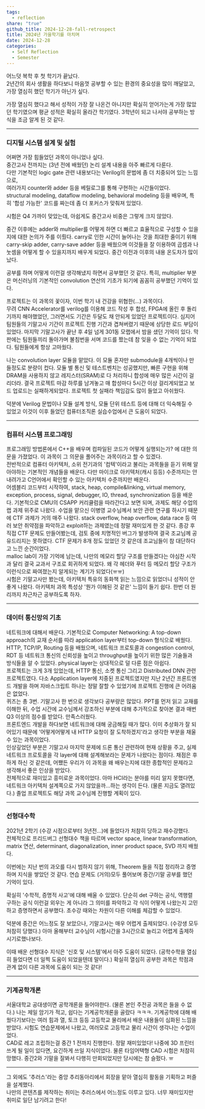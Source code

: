 ```yaml
---  
tags:  
  - reflection  
share: "true"  
github_title: 2024-12-28-fall-retrospect  
title: 2024년 가을학기를 마치며  
date: 2024-12-28  
categories:  
  - Self Reflection  
  - Semester  
---  
```

어느덧 복학 후 첫 학기가 끝났다.  
2년간의 회사 생활을 하다보니 마음껏 공부할 수 있는 환경의 중요성을 많이 깨달았고, 가장 열심히 했던 학기가 아닌가 싶다.  
  
가장 열심히 했다고 해서 성적이 가장 잘 나온건 아니지만 확실히 얻어가는게 가장 많았던 학기였으며 평균 성적은 확실히 올라간 학기였다. 3학년이 되고 나서야 공부하는 방식을 조금 알게 된 것 같다.  
  
---  
### 디지털 시스템 설계 및 실험  
  
어쩌면 가장 힘들었던 과목이 아니었나 싶다.  
중간고사 전까지는 (3년 전에 배웠던) 논리 설계 내용을 아주 빠르게 다룬다.  
다만 기본적인 logic gate 관련 내용보다는 Verilog의 문법에 좀 더 치중되어 있는 느낌으로,  
여러가지 counter와 adder 등을 베릴로그를 통해 구현하는 시간들이었다.  
structural modeling, dataflow modeling, behavioral modeling 등을 배우며, 특히 '합성 가능한' 코드를 짜는데 좀 더 포커스가 맞춰져 있었다.   
  
시험은 Q4 가까이 맞았는데, 아쉽게도 중간고사 비중은 그렇게 크지 않았다.   
  
중간 이후에는 adder와 multiplier를 어떻게 하면 더 빠르고 효율적으로 구성할 수 있을지에 대한 논의가 주를 이뤘다. carry로 인한 시간이 늘어나는 것을 최대한 줄이기 위해 carry-skip adder, carry-save adder 등을 배웠으며 이것들을 잘 이용하여 곱셈과 나눗셈을 어떻게 할 수 있을지까지 배우게 되었다. 중간 이전과 이후의 내용 온도차가 많이 났다.   
  
공부를 하며 어떻게 이런걸 생각해냈지 하면서 공부했던 것 같다. 특히, multiplier 부분은 머신러닝의 기본적인 convolution 연산의 기초가 되기에 꼼꼼히 공부했던 기억이 있다.    
  
  프로젝트는 이 과목의 꽃이자, 이번 학기 내 건강을 위협한(...) 과목이다.  
무려 CNN Accelerator를 verilog를 이용해 코드 작성 후 합성, FPGA에 올린 후 돌리기까지 해야했었던, 그러면서도 기간은 두달도 채 안되게 있었던 프로젝트이다. 심지어 팀원들의 기말고사 기간이 프로젝트 진행 기간과 겹쳐버렸기 때문에 상당한 로드 부담이 있었다. 마지막 기말고사가 끝난 후 4일 넘게 301동 모랩에서 밤을 샜던 기억이 있다. 막판에는 팀원들끼리 돌아가며 불침번을 서며 코드를 짰는데 참 잊을 수 없는 기억이 되었다. 팀원들에게 항상 고마웠다.  
  
  나는 convolution layer 모듈을 맡았다. 이 모듈 혼자만 submodule을 4개씩이나 만들정도로 분량이 컸다. 모듈 별 통신 및 테스트벤치는 성공했지만, 빠른 구현을 위해 DRAM을 사용하지 않고 레지스터(SRAM)로 다 처리하니 합성에 매우 많은 시간이 걸리더라. 결국 프로젝트 마감 하루를 남겨놓고 매 합성마다 5시간 이상 걸리게되었고 보드 업로드는 실패하게되었다. 프로젝트 첫 실패라 책임감도 많이 들었고 아쉬웠다.  
  
덕분에 Verilog 문법이나 모듈 설계 방식, 모듈 단위 테스트 등에 대해 더 익숙해질 수 있었고 이것이 이후 들었던 컴퓨터조직론 실습수업에서 큰 도움이 되었다.  
  
---  
### 컴퓨터 시스템 프로그래밍  
  
  프로그래밍 방법론에서 C++을 배우며 컴파일된 코드가 어떻게 실행되는가? 에 대한 의문을 가졌었다. 이 과목이 그 의문을 풀어주는 과목이라고 할 수 있겠다.  
전반적으로 컴퓨터 아키텍처, 소위 전기과의 '컴텍'이라고 불리는 과목들을 듣기 위해 알아야하는 기본적인 개념들을 배운다. 다만 마이크로 아키텍처(캐시 등등) 수준까지는 안 내려가고 C언어에서 확인할 수 있는 아키텍처 수준까지만 배운다.   
  어셈블리 코드부터 시작하여, stack, heap, compile&linking, virtual memory, exception, process, signal, debugger, IO, thread, synchronization 등을 배운다. 기본적으로 CMU의 CSAPP 커리큘럼을 따라간다고 보면 되며, 과제도 해당 수업의 랩 과제 위주로 나왔다. 수업을 맡으신 이병영 교수님께서 보안 관련 연구를 하시기 때문에 CTF 과제가 거의 매주 나왔다. stack overflow, heap overflow, data race 등 여러 보안 취약점을 파악하고 exploit하는 과제였는데 정말 재미있게 한 것 같다. 종강 후 직접 CTF 문제도 만들어봤는데, 검토 중에 치명적인 버그가 발생하여 결국 조교님께 공유드리지는 못하였다. CTF 문제가 8개 정도 있었던 것 같은데 조교님들이 참 대단하다고 느낀 순간이었다.   
  malloc lab이 가장 기억에 남는데, 나만의 메모리 할당 구조를 만들겠다는 야심찬 시작과 달리 결국 교과서 구조로 회귀하게 되었다. 왜 각 헤더와 푸터 등 메모리 할당 구조가 이런식으로 짜여졌는지 알게되는 계기가 되었다(ㅠㅠ)  
  시험은 기말고사만 봤는데, 아키텍처 특유의 동화책 읽는 느낌으로 읽었더니 성적이 안좋게 나왔다. 아키텍처 과목 특성상 '뭔가 이해된 것 같은' 느낌이 들기 쉽다. 한번 더 원리까지 차근차근 공부하도록 하자.  
  
---  
### 데이터 통신망의 기초  
  네트워크에 대해서 배운다. 기본적으로 Computer Networking: A top-down approach의 교재 순서를 따라 application layer부터 top-down 형식으로 배웠다. HTTP, TCP/IP, Routing 등을 배웠으며, 네트워크 프로토콜과 congestion control, RDT 등 네트워크 통신의 신뢰성을 높이고 throughput을 높이기 위한 많은 기술들과 방식들을 알 수 있었다. physical layer는 상대적으로 덜 다룬 점은 아쉽다.  
프로젝트는 크게 3개 있었는데, HTTP 통신, 소켓 통신 그리고 Distributed DNN 관련 프로젝트였다. 다소 Application layer에 치중된 프로젝트였지만 지난 2년간 프론트엔드 개발을 하며 자바스크립트 하나는 정말 잘할 수 있었기에 프로젝트 진행에 큰 어려움은 없었다.   
  퀴즈는 총 3번. 기말고사 한 번으로 생각보다 공부량은 많았다. PPT를 먼저 읽고 교재를 이해한 뒤, 수업 시간에 교수님께서 강조하신 부분에 대해 추가적으로 찾아본 결과 매번 Q3 이상의 점수를 받았다. 만족스러웠다.   
  프론트엔드 개발을 하다보면 네트워크에 대해 궁금해질 때가 많다. 이미 추상화가 잘 되어있기 때문에 '어떻게어떻게 내 HTTP 요청이 잘 도착하겠지'라고 생각한 부분을 채울 수 있는 과목이었다.  
인상깊었던 부분은 기말고사 마지막 문제에 드론 통신 관련하여 현재 상황을 주고, 실제 네트워크 프로토콜을 각 layer에 대해 설계해보라는 문제가 나왔다는 점이다. 채점은 후하게 하신 것 같은데, 어쨌든 우리가 이 과목을 왜 배우는지에 대한 종합적인 문제라고 생각해서 좋은 인상을 받았다.  
  전체적으로 재미있고 흥미로운 과목이었다. 아마 HCI라는 분야를 미리 알지 못했다면, 네트워크 아키텍처 설계쪽으로 가지 않았을까...하는 생각이 든다. (물론 지금도 열려있다.) 졸업 프로젝트도 해당 과목 교수님께 진행할 계획이 있다.  
  
---  
### 선형대수학  
2021년 2학기 (수강 시점으로부터 3년전...)에 들었다가 처참히 당하고 재수강했다.   
전체적으로 프리드버그 선형대수 책을 따르며 vector space, linear transformation, matrix 연산, determinant, diagonalization, inner product space, SVD 까지 배웠다.   
  
이번에는 지난 번의 과오를 다시 범하지 않기 위해, Theorem 들을 직접 정리하고 증명하며 지식을 쌓았던 것 같다. 연습 문제도 (거의)모두 풀어보며 중간/기말 공부를 했던 기억이 있다.   
  
확실히 '수학적, 증명적 사고'에 대해 배울 수 있었다. 단순히 det 구하는 공식, 역행렬 구하는 공식 이런걸 외우는 게 아니라 그 의미를 파악하고 각 식이 어떻게 나왔는지 고민하고 증명하면서 공부했다. 초수강 때와는 차원이 다른 이해를 체감할 수 있었다.  
  
덕분에 중간은 어느정도 잘 보았으나, 기말고사는 매우 어렵게 출제되었다. (수강생 모두 처참히 당했다.) 아마 올해부터 교수님이 시험시간을 3시간으로 늘리고 어렵게 출제하시기로했나보다.   
  
이때 배운 선형대수 지식은 '신호 및 시스템'에서 아주 도움이 되었다. (공학수학을 열심히 들었다면 더 일찍 도움이 되었을텐데 말이다.) 확실히 열심히 공부한 과목은 학점과 관계 없이 다른 과목에 도움이 되는 것 같다!  
  
---  
### 기계공학개론  
  
서울대학교 공대생이면 공학개론을 들어야한다. (물론 본인 주전공 과목은 들을 수 없다.) 나는 제일 암기가 적고, 쉽다는 기계공학개론을 골랐다 ㅋㅋㅋ. 기계공학에 대해 배웠다기보다는 여러 힘과 열, 토크 등등 고등학교 물리에서 배운 내용들이 심화된 느낌을 받았다. 시험도 연습문제에서 나왔고, 여러모로 고등학교 물리 시간이 생각나는 수업이었다.  
  CAD로 레고 조립하는걸 중간 1 전까지 진행한다. 정말 재미있었다! 나중에 3D 프린터 쓰게 될 일이 있다면, 요긴하게 쓰일 지식이었다. 물론 타임어택형 CAD 시험은 처참히 망했다. 중간2와 기말을 잘봐서 다행히 만회되었지만 당시에는 참 슬펐다. ㅠ  
  
---  
그 외에도 '추러스'라는 중앙 추리동아리에서 회장을 맡아 열심히 활동을 기획하고 퍼즐을 설계했다.  
나만의 콘텐츠를 제작하는 취미는 추러스에서 어느정도 이루고 있다. 너무 재미있지만 취미로 일단 남기려고 한다!